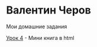 

# Валентин Черов
Мои домашние задания

[Урок 4](https://valentincherov.github.io/lesson_4/) - Мини книга в html
